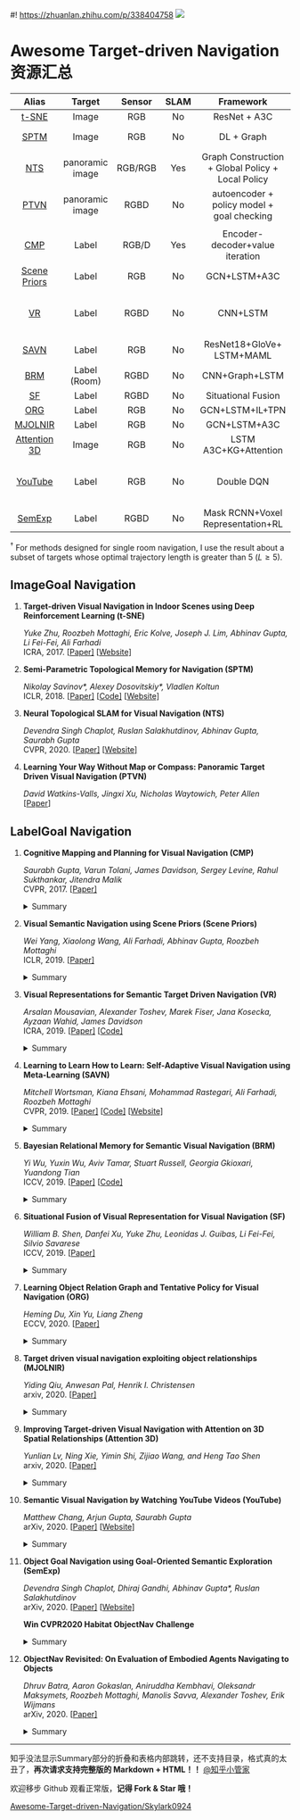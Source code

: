 #! https://zhuanlan.zhihu.com/p/338404758
![](https://pic4.zhimg.com/80/v2-e593771d9cc15546f31cfcfaa8459e2a.gif)
# Awesome Target-driven Navigation 资源汇总

|      Alias      | Target | Sensor  | SLAM |                          Framework                           |  Dataset  |    SR     |    SPL    | Note |
| :-------------------: | :-----: | :--: | :----------------------------------------------------------: | :-------: | :-------: | :-------: | ---- | :--: |
| [t-SNE](#t-SNE) |         Image         |   RGB   |  No  |                         ResNet + A3C                         |  AI2THOR  |     -     |     -     |      |
|  [SPTM](#SPTM)  |         Image         |   RGB   |  No  |                          DL + Graph                          | game Doom |     1     |     -     |      |
|   [NTS](#NTS)   |    panoramic image    | RGB/RGB | Yes  |    Graph Construction + Global Policy +<br />Local Policy    |  Gibson   | 0.55/0.63 | 0.38/0.43 |      |
|  [PTVN](#PTVN)  |    panoramic image    |  RGBD   |  No  |       autoencoder + policy  model +<br />goal checking       |   MP3D    |  0.8125   |  0.6614   |      |
|                 |                       |         |      |                                                              |           |           |           |      |
|       [CMP](#CMP)       |         Label         |   RGB/D   |      Yes |            Encoder-decoder+value iteration                                                 |    S3DIS + MP3D       |       0.638    |        0.228   |      |
| [Scene Priors](#Scene_Priors) |         Label         |   RGB   |  No  |                         GCN+LSTM+A3C                         |  AI2THOR  |   0.649   |   0.304   |      |
| [VR](#VR) |         Label         |   RGBD   |  No  |                         CNN+LSTM                         |  Active Vision Dataset (AVD)  |   0.54   |   -   |      |
|    [SAVN](#SAVN)    |         Label         |   RGB   |  No  |                ResNet18+GloVe+<br />LSTM+MAML                |  AI2THOR  |   0.287   |   0.139   |      |
|    [BRM](#BRM)    |         Label (Room)       |   RGBD   |  No  |                CNN+Graph+LSTM              |  House3D  |   0.231   |   0.045   |      |
|    [SF](#SF)    |         Label      |   RGBD   |  No  |                Situational Fusion              |  MP3D  |   0.44   |   -   |      |
|    [ORG](#ORG)    |         Label      |   RGB   |  No  |                GCN+LSTM+IL+TPN            |  AI2THOR  |   0.607   |   0.385  |      |
|     [MJOLNIR](#MJOLNIR)     |         Label         |   RGB   |  No  |                         GCN+LSTM+A3C                         |  AI2THOR  |   0.50   |   0.209    |      |
| [Attention 3D](#Attention_3D) |         Image         |   RGB   |  No  | LSTM A3C+KG+Attention |  AI2THOR  |   0.419   |   0.072   |      |
| [YouTube](#YouTube) |         Label         |   RGB   |  No  | Double DQN |  YouTube House Tours Dataset  |   0.79  |   0.53   |      |
| [SemExp](#SemExp) |         Label         |   RGBD   |  No  | Mask RCNN+Voxel Representation+RL |  MP3D  |   0.360   |  0.144    |

$^\dagger$ For methods designed for single room navigation, I use the result about a subset of targets whose optimal trajectory length is greater than 5 ($L\ge 5$).



## ImageGoal Navigation

1. **Target-driven Visual Navigation in Indoor Scenes using Deep Reinforcement Learning (<a id='t-SNE'>t-SNE</a>)**
   
   *Yuke Zhu, Roozbeh Mottaghi, Eric Kolve, Joseph J. Lim, Abhinav Gupta, Li Fei-Fei, Ali Farhadi* <br>
   ICRA, 2017. [[Paper\]](https://arxiv.org/abs/1609.05143) [[Website\]](https://prior.allenai.org/projects/target-driven-visual-navigation)

2. **Semi-Parametric Topological Memory for Navigation (<a id='SPTM'>SPTM</a>)**

   *Nikolay Savinov\*, Alexey Dosovitskiy\*, Vladlen Koltun* <br>
   ICLR, 2018. [[Paper\]](https://arxiv.org/pdf/1803.00653.pdf) [[Code\]](https://github.com/nsavinov/SPTM) [[Website\]](https://sites.google.com/view/SPTM)
   
3. **Neural Topological SLAM for Visual Navigation (<a id='NTS'>NTS</a>)**

   *Devendra Singh Chaplot, Ruslan Salakhutdinov, Abhinav Gupta, Saurabh Gupta* <br>
   CVPR, 2020. [[Paper\]](https://arxiv.org/pdf/2005.12256.pdf) [[Website\]](https://devendrachaplot.github.io/projects/Neural-Topological-SLAM)

4. **Learning Your Way Without Map or Compass: Panoramic Target  Driven Visual Navigation (<a id='PTVN'>PTVN</a>)**

   *David Watkins-Valls, Jingxi Xu, Nicholas Waytowich, Peter Allen*<br>
   \[[Paper](https://arxiv.org/pdf/1909.09295.pdf)\] 



## LabelGoal Navigation

1. **Cognitive Mapping and Planning for Visual Navigation (<a id='CMP'>CMP</a>)** 

   *Saurabh Gupta, Varun Tolani, James Davidson, Sergey Levine, Rahul Sukthankar, Jitendra Malik* <br>
   CVPR, 2017. [[Paper\]](https://arxiv.org/abs/1702.03920)

   <details>
   <summary>Summary</summary>

   Two key ideas:
   - a unified joint architecture for mapping and planning, such that the mapping is driven by the needs of the task;
   - a spatial memory with the ability to plan given an incomplete set of observations about the world. 
     

   CMP constructs a **top-down belief map** of the world and applies a **differentiable neural net planner** to produce the next action at each time step.

   **Network architecture**

   ![](https://pic4.zhimg.com/80/v2-43552d5cb2a856237915379ef05291cd.png)

   **Architecture of the mapper**

   ![](https://pic4.zhimg.com/80/v2-5d49149502c60e56e719faa306980afb.png)

   **Architecture of the hierarchical planner**

   ![](https://pic4.zhimg.com/80/v2-d07a07b61fe7c345d860729f385adb9f.png)
   </details>

2. **Visual Semantic Navigation using Scene Priors (<a id='Scene_Priors'>Scene Priors</a>)**

   *Wei Yang, Xiaolong Wang, Ali Farhadi, Abhinav Gupta, Roozbeh Mottaghi* <br>
   ICLR, 2019. [[Paper\]](https://arxiv.org/abs/1810.06543)

   <details>
   <summary>Summary</summary>

   They address navigation to **novel objects** or navigating in **unseen scenes** using **scene priors**, like human does.

   **Scene Priors**

   ![](https://pic4.zhimg.com/80/v2-85dd34e75e15aa6dd8340df9b394a40a.png)

   **Architecture**

   ![](https://pic4.zhimg.com/80/v2-f9aa32fe76ee17e120791f3dc8d95c3b.png)

   **GCN for relation graph embedding**

   ![](https://pic4.zhimg.com/80/v2-a2a7b13c4d6e6b4efe1ca2499989b00c.png)
   </details>

3. **Visual Representations for Semantic Target Driven Navigation (<a id='VR'>VR</a>)**

   *Arsalan Mousavian, Alexander Toshev, Marek Fiser, Jana Kosecka, Ayzaan Wahid, James Davidson* <br>
   ICRA, 2019. [[Paper\]](https://arxiv.org/pdf/1805.06066.pdf) [[Code\]](https://github.com/arsalan-mousavian/Navigation)

   <details>
   <summary>Summary</summary>

   This paper focuses on finding a good **visual representation.**

   ![](https://pic4.zhimg.com/80/v2-673402901ca447c11dc3e97c6f8acd29.png)
   </details>

4. **Learning to Learn How to Learn: Self-Adaptive Visual Navigation using Meta-Learning (<a id='SAVN'>SAVN</a>)**

   *Mitchell Wortsman, Kiana Ehsani, Mohammad Rastegari, Ali Farhadi, Roozbeh Mottaghi* <br>
   CVPR, 2019. [[Paper\]](https://arxiv.org/abs/1812.00971) [[Code\]](https://github.com/allenai/savn) [[Website\]](https://prior.allenai.org/projects/savn)

   <details>
   <summary>Summary</summary>

   This paper uses **Meta-reinforcement learning** to construct an interaction loss for self-adaptive visual navigation. 

   ![](https://pic4.zhimg.com/80/v2-1d03aa2a1cb863d450ffd3f530957d2f.png)
   </details>

5. **Bayesian Relational Memory for Semantic Visual Navigation (<a id='BRM'>BRM</a>)**

   *Yi Wu, Yuxin Wu, Aviv Tamar, Stuart Russell, Georgia Gkioxari, Yuandong Tian* <br>
   ICCV, 2019. [[Paper\]](https://arxiv.org/abs/1909.04306) [[Code\]](https://github.com/jxwuyi/HouseNavAgent)

   <details>
   <summary>Summary</summary>

   Construct a probabilistic relation graph to learn the relationship or a topological memory of house layout.

   ![](https://pic4.zhimg.com/80/v2-096989e15a9789eed2c50e2a00aff508.png)
   </details>

6. **Situational Fusion of Visual Representation for Visual Navigation (<a id='SF'>SF</a>)**

   *William B. Shen, Danfei Xu, Yuke Zhu, Leonidas J. Guibas, Li Fei-Fei, Silvio Savarese* <br>
   ICCV, 2019. [[Paper\]](https://arxiv.org/abs/1908.09073)

   <details>
   <summary>Summary</summary>

   This paper aims at fusing multiple visual representations, such as Semantic Segment, Depth Perception, Object Class, Room Layout and Scene Class.

   They develop an action-level representation fusion scheme, which predicts an action candidate from each representation and adaptively consolidate these action candidates into the final action.

   ![](https://pic4.zhimg.com/80/v2-481cb84a66ab02e811cebd3b35456713.png)

   ![](https://pic4.zhimg.com/80/v2-1a442d44e9eb37dd851cd6fe4a1d1160.png)

   </details>

7. **Learning Object Relation Graph and Tentative Policy for Visual Navigation (<a id='ORG'>ORG</a>)**

   *Heming Du, Xin Yu, Liang Zheng* <br>
   ECCV, 2020. [[Paper\]](https://arxiv.org/abs/2007.11018)

   <details>
   <summary>Summary</summary>

   Aiming to learn informative visual representation and robust navigation policy, this paper proposes three complementary techniques, **object relation graph** (ORG), **trial-driven imitation learning** (IL), and a memory-augmented **tentative policy network** (TPN). 

   - ORG improves visual representation learning by integrating object relationships;
   - Both Trial-driven IL and TPN underlie robust navigation policy, in- structing the agent to escape from deadlock states, such as looping or being stuck;
   - IL is used in training, TPN for testing.
   
   ![](https://pic4.zhimg.com/80/v2-ed80c99ad90f5f2395b773045dbcc2fc.png)

   </details>

8. **Target driven visual navigation exploiting object relationships (<a id='MJOLNIR'>MJOLNIR</a>)** 

   *Yiding Qiu, Anwesan Pal, Henrik I. Christensen* <br>
   arxiv, 2020. [[Paper\]](http://arxiv.org/abs/2003.06749)

   <details>
   <summary>Summary</summary>

   They present Memory-utilized Joint hierarchical Object Learning for Navigation in Indoor Rooms (MJOLNIR)1, a target-driven visual navigation algorithm, which considers the inherent relationship between target objects, along with the more salient parent objects occurring in its surrounding.

   **MJOLNIR architecture**
   ![](https://pic4.zhimg.com/80/v2-33081b0bf51da76462fe1f49044d9929.png)

   **The novel CGN architecture**
   ![](https://pic4.zhimg.com/80/v2-d4e0edf649cd242c7ca7e5da06327563.png)
   </details>

9. **Improving Target-driven Visual Navigation with Attention on 3D Spatial Relationships (<a id='Attention_3D'>Attention 3D</a>)**

   *Yunlian Lv, Ning Xie, Yimin Shi, Zijiao Wang, and Heng Tao Shen* <br>
   arxiv, 2020. [[Paper\]](http://arxiv.org/abs/2005.02153)
   
   <details>
   <summary>Summary</summary>

   To address the **generalization and automatic obstacle avoidance** issues, we incorporate two designs into classic DRL framework: attention on 3D knowledge graph (KG) and target skill extension (TSE) module.

   - visual features and 3D spatial representations to learn navigation policy;
   - TSE module is used to generate sub-targets which allow agent to learn from failures.

   **Framework**

   ![](https://pic4.zhimg.com/80/v2-dce76c5ad0153abafd662d820c271eb6.png)

   **3D spatial representations**

   ![](https://pic4.zhimg.com/80/v2-5fd5e6a2620976fb678eeda7505ea9da.png)
   </details>

10. **Semantic Visual Navigation by Watching YouTube Videos (<a id='YouTube'>YouTube</a>)**
    
    *Matthew Chang, Arjun Gupta, Saurabh Gupta* <br>
    arXiv, 2020. [[Paper\]](https://arxiv.org/pdf/2006.10034.pdf) [[Website\]](https://matthewchang.github.io/value-learning-from-videos/)

      <details>
      <summary>Summary</summary>

      This paper **learns and leverages such semantic cues** for navigating to objects of interest in novel environments, **by simply watching YouTube videos**. They believe that these priors can improve efficiency for navigation in novel environments. 

      ![](https://pic4.zhimg.com/80/v2-a70ca29ea708b48b47735fcdd1b0c813.png)

      </details>

11. **Object Goal Navigation using Goal-Oriented Semantic Exploration (<a id='SemExp'>SemExp</a>)**

    *Devendra Singh Chaplot, Dhiraj Gandhi, Abhinav Gupta\*, Ruslan Salakhutdinov* <br>
    arXiv, 2020. [[Paper\]](https://arxiv.org/pdf/2007.00643.pdf) [[Website\]](https://devendrachaplot.github.io/projects/semantic-exploration)

    **Win CVPR2020 Habitat ObjectNav Challenge**
    

      <details>
      <summary>Summary</summary>

      They propose a modular system called, ‘**Goal- Oriented Semantic Exploration (SemExp)**’ which builds an episodic semantic map and uses it to explore the environment efficiently based on the goal object category.

      - It builds top-down metric maps, which adds extra channels to encode semantic categories explicitly;
      - Instead of using a coverage maximizing goal-agnostic exploration policy based only on obstacle maps, we train a goal-oriented semantic exploration policy which learns semantic priors for efficient navigation.

      **Framework**

      ![](https://pic4.zhimg.com/80/v2-cd820d5ebb9f890f6cfe1244a2609880.png)

      **Semantic Mapping**

      ![](https://pic4.zhimg.com/80/v2-c397c2ee6e0e18eb5b3f93d31a25d7f3.png)

      </details>

12. **ObjectNav Revisited: On Evaluation of Embodied Agents Navigating to Objects**

    *Dhruv Batra, Aaron Gokaslan, Aniruddha Kembhavi, Oleksandr Maksymets, Roozbeh Mottaghi, Manolis Savva, Alexander Toshev, Erik Wijmans* <br>
    arXiv, 2020. [[Paper\]](https://arxiv.org/abs/2006.13171)

      <details>
      <summary>Summary</summary>
    
      **This paper is not a research paper.** They summarize the ObjectNav task and introduce popular datasets (Matterport3D, AI2-THOR) and Challenges (Habitat 2020 Challenge Habitat, RoboTHOR 2020 Challenge RoboTHOR).

      </details>

---

知乎没法显示Summary部分的折叠和表格内部跳转，还不支持目录，格式真的太丑了，**再次请求支持完整版的 Markdown + HTML！！**
[@知乎小管家](https://www.zhihu.com/people/zhihuadmin)

欢迎移步 Github 观看正常版，**记得 Fork & Star 哦！**

[Awesome-Target-driven-Navigation/Skylark0924](https://github.com/Skylark0924/Awesome-Target-driven-Navigation 'card')

